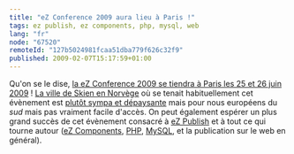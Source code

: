 ```yaml
---
title: "eZ Conference 2009 aura lieu à Paris !"
tags: ez publish, ez components, php, mysql, web
lang: "fr"
node: "67520"
remoteId: "127b5024981fcaa51dba779f626c32f9"
published: 2009-02-07T15:17:59+01:00
---
```


Qu'on se le dise, [la eZ Conference 2009 se tiendra à Paris les 25 et 26 juin 2009](http://ez.no/developer/news/ez_conference_awards_2009_in_paris) ! [La ville de Skien en Norvège](http://maps.google.fr/maps?f=q&amp;source=s_q&amp;hl=fr&amp;q=Skien,+Norv%C3%A8ge&amp;sll=47.15984,2.988281&amp;sspn=18.298302,46.582031&amp;ie=UTF8&amp;cd=2&amp;geocode=FU1qhwMdoy2SAA&amp;split=0&amp;t=h&amp;z=9) où se tenait habituellement cet évènement est [plutôt sympa et dépaysante](/images/skien.jpg) mais pour nous européens du *sud* mais pas vraiment facile d'accès. On peut également espérer un plus grand succès de cet évènement consacré à [eZ Publish](/tag/ez-publish) et à tout ce qui tourne autour ([eZ Components](/tag/ez-components), [PHP](/tag/php), [MySQL](/tag/mysql), et la publication sur le web en général).


